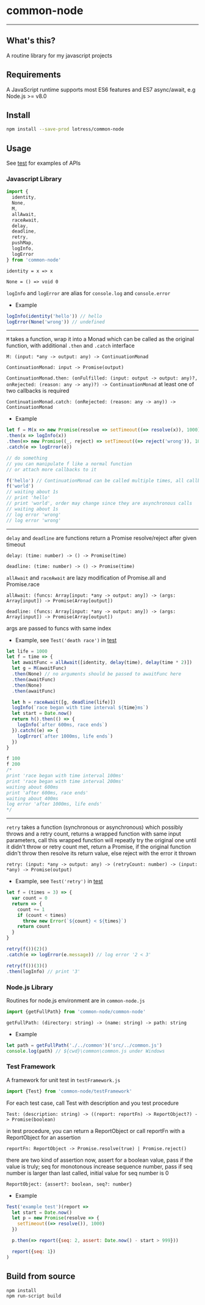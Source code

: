 # common-node
----
## What's this?
A routine library for my javascript projects

## Requirements
A JavaScript runtime supports most ES6 features and ES7 async/await, e.g Node.js >= v8.0

## Install
```bash
npm install --save-prod lotress/common-node
```

## Usage
See [test](./src/test.coffee) for examples of APIs

### Javascript Library

```javascript
import {
  identity,
  None,
  M,
  allAwait,
  raceAwait,
  delay,
  deadline,
  retry,
  pushMap,
  logInfo,
  logError
} from 'common-node'
```

`identity = x => x`

`None = () => void 0`

`logInfo` and `logError` are alias for `console.log` and `console.error`

- Example

```javascript
logInfo(identity('hello')) // hello
logError(None('wrong')) // undefined
```
----
`M` takes a function, wrap it into a Monad which can be called as the original function, with additional `.then` and `.catch` interface

`M: (input: *any -> output: any) -> ContinuationMonad`

`ContinuationMonad: input -> Promise(output)`

`ContinuationMonad.then: (onFulfilled: (input: output -> output: any)?, onRejected: (reason: any -> any)?) -> ContinuationMonad`
at least one of two callbacks is required

`ContinuationMonad.catch: (onRejected: (reason: any -> any)) -> ContinuationMonad`

- Example

```javascript
let f = M(x => new Promise(resolve => setTimeout((=> resolve(x)), 1000)))
.then(x => logInfo(x))
.then(=> new Promise((_, reject) => setTimeout((=> reject('wrong')), 1000)))
.catch(e => logError(e))

// do something
// you can manipulate f like a normal function
// or attach more callbacks to it

f('hello') // ContinuationMonad can be called multiple times, all callbacks are kept
f('world')
// waiting about 1s
// print 'hello'
// print 'world', order may change since they are asynchronous calls
// waiting about 1s
// log error 'wrong'
// log error 'wrong'
```
----
`delay` and `deadline` are functions return a Promise resolve/reject after given timeout

`delay: (time: number) -> () -> Promise(time)`

`deadline: (time: number) -> () -> Promise(time)`

`allAwait` and `raceAwait` are lazy modification of Promise.all and Promise.race

`allAwait: (funcs: Array[input: *any -> output: any]) -> (args: Array[input]) -> Promise(Array[output])`

`deadline: (funcs: Array[input: *any -> output: any]) -> (args: Array[input]) -> Promise(Array[output])`

args are passed to funcs with same index

- Example, see `Test('death race')` in [test](./src/test.coffee)

```javascript
let life = 1000
let f = time => {
  let awaitFunc = allAwait([identity, delay(time), delay(time * 2)])
  let g = M(awaitFunc)
  .then(None) // no arguments should be passed to awaitFunc here
  .then(awaitFunc)
  .then(None)
  .then(awaitFunc)

  let h = raceAwait([g, deadline(life)])
  logInfo(`race began with time interval ${time}ms`)
  let start = Date.now()
  return h().then(() => {
    logInfo(`after 600ms, race ends`)
  }).catch((e) => {
    logError(`after 1000ms, life ends`)
  })
}

f 100
f 200
/*
print 'race began with time interval 100ms'
print 'race began with time interval 200ms'
waiting about 600ms
print 'after 600ms, race ends'
waiting about 400ms
log error 'after 1000ms, life ends'
*/
```
----
`retry` takes a function (synchronous or asynchronous) which possibly throws and a retry count,
returns a wrapped function with same input parameters,
call this wrapped function will repeatly try the original one until it didn't throw or retry count met,
return a Promise, if the original function didn't throw then resolve its return value,
else reject with the error it thrown

`retry: (input: *any -> output: any) -> (retryCount: number) -> (input: *any) -> Promise(output)`


- Example, see `Test('retry')` in [test](./src/test.coffee)

```javascript
let f = (times = 3) => {
  var count = 0
  return => {
    count += 1
    if (count < times)
      throw new Error(`${count} < ${times}`)
    return count
  }
}

retry(f())(2)()
.catch(e => logError(e.message)) // log error '2 < 3'

retry(f())(3)()
.then(logInfo) // print '3'
```

### Node.js Library

Routines for node.js environment are in ``common-node.js``

```javascript
import {getFullPath} from 'common-node/common-node'
```

`getFullPath: (directory: string) -> (name: string) -> path: string`

- Example

```javascript
let path = getFullPath('./../common')('src/../common.js')
console.log(path) // ${cwd}\common\common.js under Windows
```

### Test Framework

A framework for unit test in `testFramework.js`

```javascript
import {Test} from 'common-node/testFramework'
```

For each test case, call Test with description and you test procedure

`Test: (description: string) -> ((report: reportFn) -> ReportObject?) -> Promise(boolean)`

in test procedure, you can return a ReportObject or call reportFn with a ReportObject for an assertion

`reportFn: ReportObject -> Promise.resolve(true) | Promise.reject()`

there are two kind of assertion now,
assert for a boolean value, pass if the value is truly;
seq for monotonous increase sequence number, pass if seq number is larger than last called, initial value for seq number is 0

`ReportObject: {assert?: boolean, seq?: number}`

- Example

```javascript
Test('example test')(report =>
  let start = Date.now()
  let p = new Promise(resolve => {
    setTimeout((=> resolve()), 1000)
  })

  p.then(=> report({seq: 2, assert: Date.now() - start > 999}))

  report({seq: 1})
)
```

## Build from source

```bash
npm install
npm run-script build
```